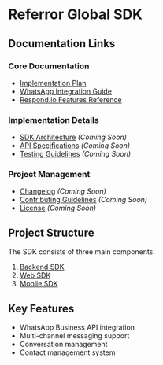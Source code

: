 # Referror Global SDK

## Documentation Links

### Core Documentation
- [Implementation Plan](sdk_implementation_plan.md)
- [WhatsApp Integration Guide](whatsapp_integration.md)
- [Respond.io Features Reference](respond_io_features.md)

### Implementation Details
- [SDK Architecture](#) *(Coming Soon)*
- [API Specifications](#) *(Coming Soon)*
- [Testing Guidelines](#) *(Coming Soon)*

### Project Management
- [Changelog](CHANGELOG.md) *(Coming Soon)*
- [Contributing Guidelines](CONTRIBUTING.md) *(Coming Soon)*
- [License](LICENSE) *(Coming Soon)*

## Project Structure

The SDK consists of three main components:
1. [Backend SDK](#)
2. [Web SDK](#)
3. [Mobile SDK](#)

## Key Features
- WhatsApp Business API integration
- Multi-channel messaging support
- Conversation management
- Contact management system